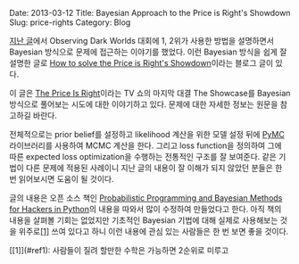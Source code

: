 Date: 2013-03-12
Title: Bayesian Approach to the Price is Right's Showdown
Slug: price-rights
Category: Blog


[지난 글](/2013/02/darkworld2.html)에서 Observing Dark Worlds 대회에 1, 2위가
사용한 방법을 설명하면서 Bayesian 방식으로 문제에 접근하는 이야기를 했었다.
이런 Bayesian 방식을 쉽게 잘 설명한 글로
[How to solve the Price is Right's Showdown](http://camdp.com/blogs/how-solve-price-rights-showdown)이라는
블로그 글이 있다.

이 글은 [The Price Is Right](http://en.wikipedia.org/wiki/The_Price_Is_Right)이라는
TV 쇼의 마지막 대결 The Showcase를 Bayesian 방식으로 풀어보는 시도에 대한 이야기하고 있다.
문제에 대한 자세한 정보는 원문을 참고하길 바란다.

전체적으로는 prior belief를 설정하고 likelihood 계산을 위한 모델 설정 뒤에
[PyMC](https://github.com/pymc-devs/pymc) 라이브러리를 사용하여 MCMC 계산을 한다.
그리고 loss function을 정의하여 그에 따른 expected loss optimization을 수행하는 전통적인 구조를 잘 보여준다.
같은 기법이 다른 문제에 적용된 사례이니 지난 글의 내용이 잘 이해가 되지 않았던 분들은 한 번 읽어보시면 도움이 될 것이다.

글의 내용은 오픈 소스 책인
[Probabilistic Programming and Bayesian Methods for Hackers in Python](https://github.com/CamDavidsonPilon/Probabilistic-Programming-and-Bayesian-Methods-for-Hackers)의
내용을 따와서 많이 수정하여 만들었다고 한다.
아직 책의 내용을 살펴볼 기회는 없었지만 기초적인 Bayesian 기법에 대해 실제로 사용해보는 것을 위주로[<span id="ref1">[1]</span>](#footnote1)
쓰여 있다고 하니 이런 내용에 관심 있는 사람들은 한 번 보면 좋을 것이다.


<span id="footnote1">
[[1]](#ref1): 사람들이 질려 할만한 수학은 가능하면 2순위로 미루고
</span>
